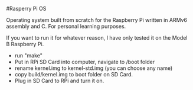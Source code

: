 #Rasperry Pi OS

Operating system built from scratch for the Raspberry Pi written in ARMv6 assembly and C. For personal learning purposes.  

If you want to run it for whatever reason, I have only tested it on the Model B Raspberry Pi.  

- run "make"
- Put in RPi SD Card into computer, navigate to /boot folder  
- rename kernel.img to kernel-std.img (you can choose any name)  
- copy build/kernel.img to boot folder on SD Card.  
- Plug in SD Card to RPi and turn it on.  
